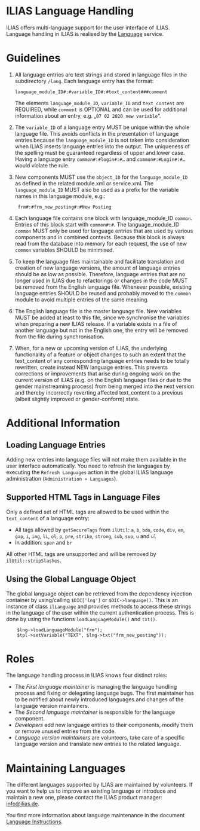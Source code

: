 ILIAS Language Handling
=======================
ILIAS offers multi-language support for the user interface of ILIAS. Language handling in ILIAS is realised by the [Language](../../components/ILIAS/Language/README.md) service.

# Guidelines
1.  All language entries are text strings and stored in language files in the 
    subdirectory `/lang`. Each language entry has the format:

        language_module_ID#:#variable_ID#:#text_content###comment

    The elements `language_module_ID`, `variable_ID` and `text_content`  are REQUIRED, 
    while `comment` is OPTIONAL and can be used for additional information about an 
    entry, e.g. „`07 02 2020 new variable`“.
    
2. The `variable_ID` of a language entry MUST be unique within the whole language file. This avoids conflicts in the
presentation of language entries because the `language_module_ID` is not taken into consideration when ILIAS inserts
language entries into the output. The uniqueness of the spelling must be guaranteed regardless of upper and lower case.
Having a language entry `common#:#login#:#…` and  `common#:#Login#:#…` would violate the rule.

3. New components MUST use the `object_ID` for the `language_module_ID` as defined in the related module.xml or 
service.xml. The `language_module_ID` MUST also be used as a prefix for the variable names in this language module, 
e.g.:

        frm#:#frm_new_posting#:#New Posting

4. Each language file contains one block with language_module_ID `common`. Entries of this block start with 
`common#:#`. The language_module_ID `common` MUST only be used for language entries that are used by various 
components and in combined contexts. Because this block is always read from the database into memory for each 
request, the use of new `common` variables SHOULD be minimised.
 
5. To keep the language files maintainable and facilitate translation and creation of new language versions, 
the amount of language entries should be as low as possible. Therefore, language entries that are no longer 
used in ILIAS due to refactorings or changes in the code MUST be removed from the English language file. 
Whenever possible, existing language entries SHOULD be reused and probably moved to the `common` module to 
avoid multiple entries of the same meaning.

6. The English language file is the master language file. New variables MUST be added at least to this file, 
since we synchronise the variables when preparing a new ILIAS release. If a variable exists in a file of another 
language but not in the English one, the entry will be removed from the file during synchronisation.

7. When, for a new or upcoming version of ILIAS, the underlying functionality of a feature or object changes to 
such an extent that the text_content of any corresponding language entries needs to be totally rewritten, create 
instead NEW language entries. This prevents corrections or improvements that arise during ongoing work on the 
current version of ILIAS (e.g. on the English language files or due to the gender mainstreaming process) from being 
merged into the next version and thereby incorrectly reverting affected text_content to a previous (albeit slightly 
improved or gender-conform) state.

# Additional Information
## Loading Language Entries
Adding new entries into language files will not make them available in the user interface automatically. You need to 
refresh the languages by executing the `Refresh Languages` action in the global ILIAS language administration
(`Administration » Languages`).

## Supported HTML Tags in Language Files
Only a defined set of HTML tags are allowed to be used within the `text_content` of a language entry:

* All tags allowed by `getSecureTags` from `ilUtil`: `a`, `b`, `bdo`, `code`, `div`, `em`, `gap`, `i`, `img`, `li`, `ol`, `p`, `pre`, `strike`, `strong`, `sub`, `sup`, `u` and `ul`
* In addition: `span` and `br`

All other HTML tags are unsupported and will be removed by `ilUtil::stripSlashes`.

## Using the Global Language Object
The global language object can be retrieved from the dependency injection container by using/calling `$DIC['lng']` or
`$DIC->language()`. This is an instance of class `ilLanguage` and provides methods to access these strings in the 
language of the user within the current authentication process. This is done by using the functions
 `loadLanguageModule()` and `txt()`.

        $lng->loadLanguageModule("frm");
        $tpl->setVariable("TEXT", $lng->txt("frm_new_posting"));    

# Roles
The language handling process in ILIAS knows four distinct roles:

* The *First language maintainer* is managing the language handling process and fixing or delegating language bugs. The
first maintainer has to be notified about newly introduced languages and changes of the language version maintainers.
* The *Second language maintainer* is responsible for the language component.
* *Developers* add new language entries to their components, modify them or remove unused entries from the code.
* *Language version maintainers* are volunteers, take care of a specific language version and translate new entries 
to the related language.

# Maintaining Languages
The different languages supported by ILIAS are maintained by volunteers. If you want to help us to improve an existing language or introduce and maintain a new one, please contact the ILIAS product manager: info@ilias.de.

You find more information about language maintenance in the document 
[Language Instructions](https://docu.ilias.de/goto_docu_lm_37.html).
